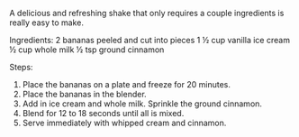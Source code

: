 A delicious and refreshing shake that only requires a couple ingredients is really easy to make.

Ingredients:
2 bananas peeled and cut into pieces
1 ½ cup vanilla ice cream
½ cup whole milk
½ tsp ground cinnamon

Steps:
1. Place the bananas on a plate and freeze for 20 minutes.
2. Place the bananas in the blender. 
3. Add in ice cream and whole milk. Sprinkle the ground cinnamon. 
3. Blend for 12 to 18 seconds until all is mixed. 
4. Serve immediately with whipped cream and cinnamon.
